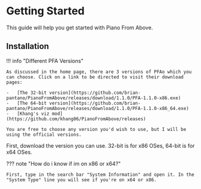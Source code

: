 # Getting Started

This guide will help you get started with Piano From Above.

## Installation

!!! info "Different PFA Versions"

    As discussed in the home page, there are 3 versions of PFAo which you can choose. Click on a link to be directed to visit their download pages:

    -   [The 32-bit version](https://github.com/brian-pantano/PianoFromAbove/releases/download/1.1.0/PFA-1.1.0-x86.exe)
    -   [The 64-bit version](https://github.com/brian-pantano/PianoFromAbove/releases/download/1.1.0/PFA-1.1.0-x86_64.exe)
    -   [Khang's viz mod](https://github.com/khang06/PianoFromAbove/releases)

    You are free to choose any version you'd wish to use, but I will be using the official versions.

First, download the version you can use. 32-bit is for x86 OSes, 64-bit is for x64 OSes.

??? note "How do i know if im on x86 or x64?"

    First, type in the search bar "System Information" and open it. In the "System Type" line you will see if you're on x64 or x86.
